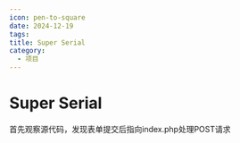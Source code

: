 ```yaml
---
icon: pen-to-square
date: 2024-12-19
tags: 
title: Super Serial
category:
  - 项目
---
```

# Super Serial
首先观察源代码，发现表单提交后指向index.php处理POST请求